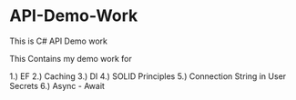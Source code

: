 # API-Demo-Work
This is C# API Demo work

This Contains my demo work for 

1.) EF
2.) Caching
3.) DI
4.) SOLID Principles
5.) Connection String in User Secrets
6.) Async - Await
